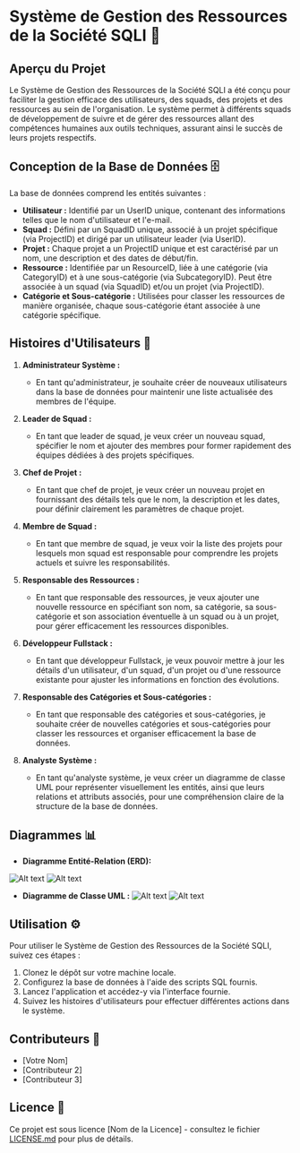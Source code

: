 # Système de Gestion des Ressources de la Société SQLI 🚀

## Aperçu du Projet

Le Système de Gestion des Ressources de la Société SQLI a été conçu pour faciliter la gestion efficace des utilisateurs, des squads, des projets et des ressources au sein de l'organisation. Le système permet à différents squads de développement de suivre et de gérer des ressources allant des compétences humaines aux outils techniques, assurant ainsi le succès de leurs projets respectifs.

## Conception de la Base de Données 🗄️

La base de données comprend les entités suivantes :

- **Utilisateur :** Identifié par un UserID unique, contenant des informations telles que le nom d'utilisateur et l'e-mail.
- **Squad :** Défini par un SquadID unique, associé à un projet spécifique (via ProjectID) et dirigé par un utilisateur leader (via UserID).
- **Projet :** Chaque projet a un ProjectID unique et est caractérisé par un nom, une description et des dates de début/fin.
- **Ressource :** Identifiée par un ResourceID, liée à une catégorie (via CategoryID) et à une sous-catégorie (via SubcategoryID). Peut être associée à un squad (via SquadID) et/ou un projet (via ProjectID).
- **Catégorie et Sous-catégorie :** Utilisées pour classer les ressources de manière organisée, chaque sous-catégorie étant associée à une catégorie spécifique.

## Histoires d'Utilisateurs 📜

1. **Administrateur Système :**

   - En tant qu'administrateur, je souhaite créer de nouveaux utilisateurs dans la base de données pour maintenir une liste actualisée des membres de l'équipe.

2. **Leader de Squad :**

   - En tant que leader de squad, je veux créer un nouveau squad, spécifier le nom et ajouter des membres pour former rapidement des équipes dédiées à des projets spécifiques.

3. **Chef de Projet :**

   - En tant que chef de projet, je veux créer un nouveau projet en fournissant des détails tels que le nom, la description et les dates, pour définir clairement les paramètres de chaque projet.

4. **Membre de Squad :**

   - En tant que membre de squad, je veux voir la liste des projets pour lesquels mon squad est responsable pour comprendre les projets actuels et suivre les responsabilités.

5. **Responsable des Ressources :**

   - En tant que responsable des ressources, je veux ajouter une nouvelle ressource en spécifiant son nom, sa catégorie, sa sous-catégorie et son association éventuelle à un squad ou à un projet, pour gérer efficacement les ressources disponibles.

6. **Développeur Fullstack :**

   - En tant que développeur Fullstack, je veux pouvoir mettre à jour les détails d'un utilisateur, d'un squad, d'un projet ou d'une ressource existante pour ajuster les informations en fonction des évolutions.

7. **Responsable des Catégories et Sous-catégories :**

   - En tant que responsable des catégories et sous-catégories, je souhaite créer de nouvelles catégories et sous-catégories pour classer les ressources et organiser efficacement la base de données.

8. **Analyste Système :**
   - En tant qu'analyste système, je veux créer un diagramme de classe UML pour représenter visuellement les entités, ainsi que leurs relations et attributs associés, pour une compréhension claire de la structure de la base de données.

## Diagrammes 📊

- **Diagramme Entité-Relation (ERD):**

 ![Alt text](https://i.ibb.co/GvKSJhr/Class-diagram.jpg)
  <img src="https://i.ibb.co/DVhKTmN/ERD.jpg" alt="Alt text" title="Optional title">
- **Diagramme de Classe UML :**
  ![Alt text](https://i.ibb.co/GvKSJhr/Class-diagram.jpg)
  <img src="https://i.ibb.co/GvKSJhr/Class-diagram.jpg" alt="Alt text" title="Optional title">

## Utilisation ⚙️

Pour utiliser le Système de Gestion des Ressources de la Société SQLI, suivez ces étapes :

1. Clonez le dépôt sur votre machine locale.
2. Configurez la base de données à l'aide des scripts SQL fournis.
3. Lancez l'application et accédez-y via l'interface fournie.
4. Suivez les histoires d'utilisateurs pour effectuer différentes actions dans le système.

## Contributeurs 👥

- [Votre Nom]
- [Contributeur 2]
- [Contributeur 3]

## Licence 📄

Ce projet est sous licence [Nom de la Licence] - consultez le fichier [LICENSE.md](LICENSE.md) pour plus de détails.
